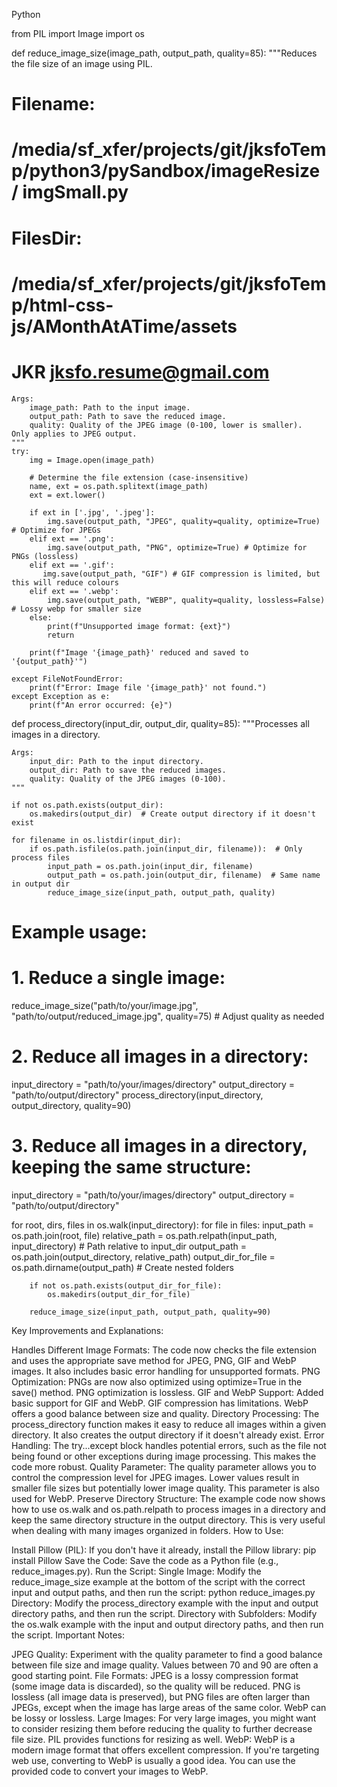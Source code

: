 Python

from PIL import Image
import os

def reduce_image_size(image_path, output_path, quality=85):
    """Reduces the file size of an image using PIL.

# Filename:
#   /media/sf_xfer/projects/git/jksfoTemp/python3/pySandbox/imageResize/ imgSmall.py
# FilesDir:
#   /media/sf_xfer/projects/git/jksfoTemp/html-css-js/AMonthAtATime/assets

# JKR jksfo.resume@gmail.com

    Args:
        image_path: Path to the input image.
        output_path: Path to save the reduced image.
        quality: Quality of the JPEG image (0-100, lower is smaller).  Only applies to JPEG output.
    """
    try:
        img = Image.open(image_path)

        # Determine the file extension (case-insensitive)
        name, ext = os.path.splitext(image_path)
        ext = ext.lower()

        if ext in ['.jpg', '.jpeg']:
            img.save(output_path, "JPEG", quality=quality, optimize=True)  # Optimize for JPEGs
        elif ext == '.png':
            img.save(output_path, "PNG", optimize=True) # Optimize for PNGs (lossless)
        elif ext == '.gif':
           img.save(output_path, "GIF") # GIF compression is limited, but this will reduce colours
        elif ext == '.webp':
            img.save(output_path, "WEBP", quality=quality, lossless=False) # Lossy webp for smaller size
        else:
            print(f"Unsupported image format: {ext}")
            return

        print(f"Image '{image_path}' reduced and saved to '{output_path}'")

    except FileNotFoundError:
        print(f"Error: Image file '{image_path}' not found.")
    except Exception as e:
        print(f"An error occurred: {e}")


def process_directory(input_dir, output_dir, quality=85):
    """Processes all images in a directory.

    Args:
        input_dir: Path to the input directory.
        output_dir: Path to save the reduced images.
        quality: Quality of the JPEG images (0-100).
    """

    if not os.path.exists(output_dir):
        os.makedirs(output_dir)  # Create output directory if it doesn't exist

    for filename in os.listdir(input_dir):
        if os.path.isfile(os.path.join(input_dir, filename)):  # Only process files
            input_path = os.path.join(input_dir, filename)
            output_path = os.path.join(output_dir, filename)  # Same name in output dir
            reduce_image_size(input_path, output_path, quality)


# Example usage:

# 1. Reduce a single image:
reduce_image_size("path/to/your/image.jpg", "path/to/output/reduced_image.jpg", quality=75) # Adjust quality as needed

# 2. Reduce all images in a directory:
input_directory = "path/to/your/images/directory"
output_directory = "path/to/output/directory"
process_directory(input_directory, output_directory, quality=90)

# 3. Reduce all images in a directory, keeping the same structure:
input_directory = "path/to/your/images/directory"
output_directory = "path/to/output/directory"

for root, dirs, files in os.walk(input_directory):
    for file in files:
        input_path = os.path.join(root, file)
        relative_path = os.path.relpath(input_path, input_directory) # Path relative to input_dir
        output_path = os.path.join(output_directory, relative_path)
        output_dir_for_file = os.path.dirname(output_path) # Create nested folders

        if not os.path.exists(output_dir_for_file):
            os.makedirs(output_dir_for_file)

        reduce_image_size(input_path, output_path, quality=90)


Key Improvements and Explanations:

Handles Different Image Formats: The code now checks the file extension and uses the appropriate save method for JPEG, PNG, GIF and WebP images. It also includes basic error handling for unsupported formats.
PNG Optimization: PNGs are now also optimized using optimize=True in the save() method. PNG optimization is lossless.
GIF and WebP Support: Added basic support for GIF and WebP. GIF compression has limitations. WebP offers a good balance between size and quality.
Directory Processing: The process_directory function makes it easy to reduce all images within a given directory. It also creates the output directory if it doesn't already exist.
Error Handling: The try...except block handles potential errors, such as the file not being found or other exceptions during image processing. This makes the code more robust.
Quality Parameter: The quality parameter allows you to control the compression level for JPEG images. Lower values result in smaller file sizes but potentially lower image quality. This parameter is also used for WebP.
Preserve Directory Structure: The example code now shows how to use os.walk and os.path.relpath to process images in a directory and keep the same directory structure in the output directory. This is very useful when dealing with many images organized in folders.
How to Use:

Install Pillow (PIL): If you don't have it already, install the Pillow library: pip install Pillow
Save the Code: Save the code as a Python file (e.g., reduce_images.py).
Run the Script:
Single Image: Modify the reduce_image_size example at the bottom of the script with the correct input and output paths, and then run the script: python reduce_images.py
Directory: Modify the process_directory example with the input and output directory paths, and then run the script.
Directory with Subfolders: Modify the os.walk example with the input and output directory paths, and then run the script.
Important Notes:

JPEG Quality: Experiment with the quality parameter to find a good balance between file size and image quality. Values between 70 and 90 are often a good starting point.
File Formats: JPEG is a lossy compression format (some image data is discarded), so the quality will be reduced. PNG is lossless (all image data is preserved), but PNG files are often larger than JPEGs, except when the image has large areas of the same color. WebP can be lossy or lossless.
Large Images: For very large images, you might want to consider resizing them before reducing the quality to further decrease file size. PIL provides functions for resizing as well.
WebP: WebP is a modern image format that offers excellent compression. If you're targeting web use, converting to WebP is usually a good idea. You can use the provided code to convert your images to WebP.
